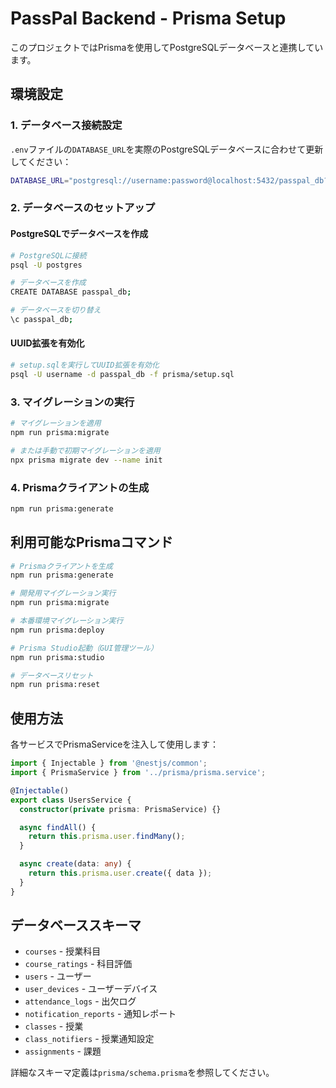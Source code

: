 # PassPal Backend - Prisma Setup

このプロジェクトではPrismaを使用してPostgreSQLデータベースと連携しています。

## 環境設定

### 1. データベース接続設定

`.env`ファイルの`DATABASE_URL`を実際のPostgreSQLデータベースに合わせて更新してください：

```bash
DATABASE_URL="postgresql://username:password@localhost:5432/passpal_db?schema=public"
```

### 2. データベースのセットアップ

#### PostgreSQLでデータベースを作成
```bash
# PostgreSQLに接続
psql -U postgres

# データベースを作成
CREATE DATABASE passpal_db;

# データベースを切り替え
\c passpal_db;
```

#### UUID拡張を有効化
```bash
# setup.sqlを実行してUUID拡張を有効化
psql -U username -d passpal_db -f prisma/setup.sql
```

### 3. マイグレーションの実行

```bash
# マイグレーションを適用
npm run prisma:migrate

# または手動で初期マイグレーションを適用
npx prisma migrate dev --name init
```

### 4. Prismaクライアントの生成

```bash
npm run prisma:generate
```

## 利用可能なPrismaコマンド

```bash
# Prismaクライアントを生成
npm run prisma:generate

# 開発用マイグレーション実行
npm run prisma:migrate

# 本番環境マイグレーション実行
npm run prisma:deploy

# Prisma Studio起動（GUI管理ツール）
npm run prisma:studio

# データベースリセット
npm run prisma:reset
```

## 使用方法

各サービスでPrismaServiceを注入して使用します：

```typescript
import { Injectable } from '@nestjs/common';
import { PrismaService } from '../prisma/prisma.service';

@Injectable()
export class UsersService {
  constructor(private prisma: PrismaService) {}

  async findAll() {
    return this.prisma.user.findMany();
  }

  async create(data: any) {
    return this.prisma.user.create({ data });
  }
}
```

## データベーススキーマ

- `courses` - 授業科目
- `course_ratings` - 科目評価
- `users` - ユーザー
- `user_devices` - ユーザーデバイス
- `attendance_logs` - 出欠ログ
- `notification_reports` - 通知レポート
- `classes` - 授業
- `class_notifiers` - 授業通知設定
- `assignments` - 課題

詳細なスキーマ定義は`prisma/schema.prisma`を参照してください。
